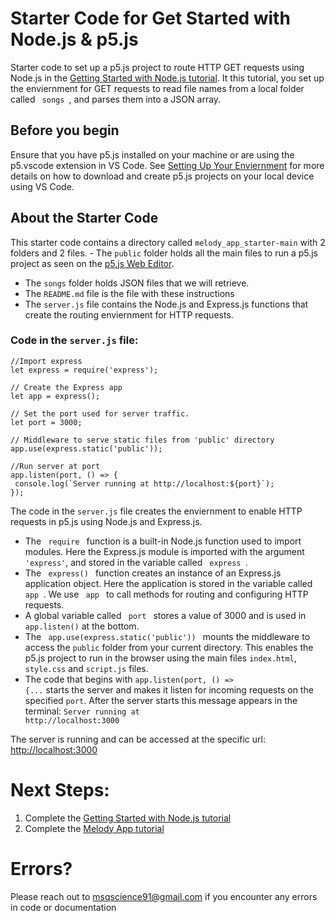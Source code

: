 # Starter Code for Get Started with Node.js & p5.js
Starter code to set up a p5.js project to route HTTP GET requests using Node.js in the [Getting Started with Node.js tutorial](https://docs.google.com/document/d/1n6Je0Lzht2ibQmN1st1ccth47ppNhIYtMBTOwNAAFdo/edit?usp=sharing). It this tutorial, you set up the enviernment for GET requests to read file names from a local folder called <code> songs </code>, and parses them into a JSON array. 

## Before you begin
Ensure that you have p5.js installed on your machine or are using the p5.vscode extension in VS Code. See  [Setting Up Your Enviernment](https://docs.google.com/document/d/12AAGiuV1hS2BGacyQdFX6hH4FjrhbVGG7oJ7XYSQHbE/edit#heading=h.o2otuvhzi85u) for more details on how to download and create p5.js projects on your local device using VS Code. 

## About the Starter Code
This starter code contains a directory called <code>melody_app_starter-main</code> with 2 folders and 2 files. - The <code>public</code> folder holds all the main files to run a p5.js project as seen on the [p5.js Web Editor](https://editor.p5js.org/).
- The <code>songs</code> folder holds JSON files that we will retrieve.
- The <code>README.md</code> file is the file with these instructions
- The <code>server.js</code> file contains the Node.js and Express.js functions that create the routing enviernment for HTTP requests.

### Code in the <code>server.js</code> file:

```
//Import express
let express = require('express');

// Create the Express app
let app = express();

// Set the port used for server traffic.
let port = 3000;

// Middleware to serve static files from 'public' directory
app.use(express.static('public'));

//Run server at port
app.listen(port, () => {
 console.log(`Server running at http://localhost:${port}`);
});
```

The code in the <code>server.js</code> file creates the enviernment to enable HTTP requests in p5.js using Node.js and Express.js.
- The <code> require </code> function is a built-in Node.js function used to import modules. Here the Express.js module is imported with the argument <code>'express'</code>, and stored in the variable called <code> express </code>.
- The <code> express() </code> function creates an instance of an Express.js application object. Here the application is stored in the variable called <code> app </code>. We use <code> app </code> to call methods for routing and configuring HTTP requests.
- A global variable called <code> port </code> stores a value of 3000 and is used in <code> app.listen()</code> at the bottom.
- The <code> app.use(express.static('public')) </code> mounts the middleware to access the <code>public</code> folder from your current directory. This enables the p5.js project to run in the browser using the main files <code>index.html</code>, <code>style.css</code>  and <code>script.js</code> files. 
- The code that begins with <code>app.listen(port, () => {...</code> starts the server and makes it listen for incoming requests on the specified <code>port</code>. After the server starts this message appears in the terminal: <code>Server running at http://localhost:3000</code>

The server is running and can be accessed at the specific url: [http://localhost:3000](http://localhost:3000)

# Next Steps:
1. Complete the [Getting Started with Node.js tutorial](https://docs.google.com/document/d/1n6Je0Lzht2ibQmN1st1ccth47ppNhIYtMBTOwNAAFdo/edit?usp=sharing)
2. Complete the [Melody App tutorial](https://docs.google.com/document/d/1mzJv-7qU1_CmkWI0ZFeqf3CeBfpOOVIrvPRZtxqFxRI/edit?usp=sharing)

# Errors?
Please reach out to msqscience91@gmail.com if you encounter any errors in code or documentation
